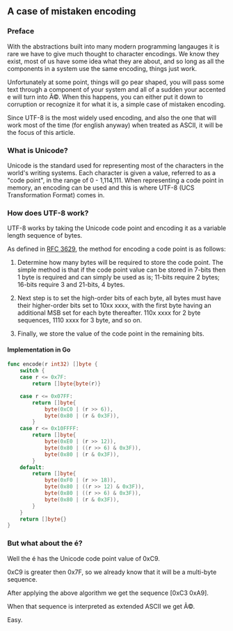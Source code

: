 ##  A case of mistaken encoding

### Preface
With the abstractions built into many modern programming langauges
it is rare we have to give much thought to character encodings. We
know they exist, most of us have some idea what they are about, and
so long as all the components in a system use the same encoding, 
things just work. 

Unfortunately at some point, things will go pear shaped, you will pass
some text through a component of your system and all of a sudden your 
accented e will turn into &#195;&#169;. When this happens, you can either
put it down to corruption or recognize it for what it is, a simple case
of mistaken encoding.

Since UTF-8 is the most widely used encoding, and also the one that will
work most of the time (for english anyway) when treated as ASCII, it will
be the focus of this article.

### What is Unicode?
Unicode is the standard used for representing most of the characters in the
world's writing systems. Each character is given a value, referred to as
a "code point", in the range of 0 - 1,114,111. When representing a code point
in memory, an encoding can be used and this is where UTF-8 (UCS Transformation
Format) comes in.

### How does UTF-8 work?
UTF-8 works by taking the Unicode code point and encoding it as a variable
length sequence of bytes. 

As defined in [RFC 3629](http://tools.ietf.org/html/rfc3629), the method
for encoding a code point is as follows:

  1. Determine how many bytes will be required to store the code point. The
  simple method is that if the code point value can be stored in 7-bits
  then 1 byte is required and can simply be used as is; 11-bits require 
  2 bytes; 16-bits require 3 and 21-bits, 4 bytes.

  2. Next step is to set the high-order bits of each byte, all bytes must
  have their higher-order bits set to 10xx xxxx, with the first byte having an
  additional MSB set for each byte thereafter. 110x xxxx for 2 byte sequences,
  1110 xxxx for 3 byte, and so on.

  3. Finally, we store the value of the code point in the remaining bits.

#### Implementation in Go

``` Go
func encode(r int32) []byte {
	switch {
	case r <= 0x7F:
		return []byte{byte(r)}

	case r <= 0x07FF:
		return []byte{
			byte(0xC0 | (r >> 6)),
			byte(0x80 | (r & 0x3F)),
		}
	case r <= 0x10FFFF:
		return []byte{
			byte(0xE0 | (r >> 12)),
			byte(0x80 | ((r >> 6) & 0x3F)),
			byte(0x80 | (r & 0x3F)),
		}
	default:
		return []byte{
			byte(0xF0 | (r >> 18)),
			byte(0x80 | ((r >> 12) & 0x3F)),
			byte(0x80 | ((r >> 6) & 0x3F)),
			byte(0x80 | (r & 0x3F)),
		}
	}
	return []byte{}
}
```

### But what about the é?

Well the é has the Unicode code point value of 0xC9.

0xC9 is greater then 0x7F, so we already know that it will be a multi-byte sequence.

After applying the above algorithm we get the sequence [0xC3 0xA9].

When that sequence is interpreted as extended ASCII we get Ã©.

Easy.
